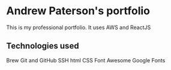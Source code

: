 # Andrew Paterson's portfolio

This is my professional portfolio. It uses AWS and ReactJS

## Technologies used

Brew
Git and GitHub
SSH
html
CSS
Font Awesome
Google Fonts
